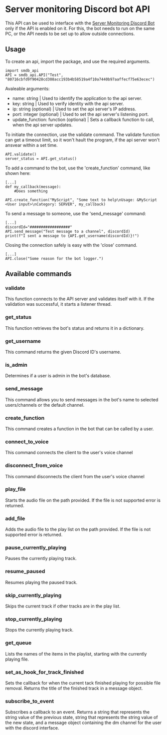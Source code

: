 # Server monitoring Discord bot API

This API can be used to interface with the [Server Monitoring Discord Bot](https://github.com/NightKey/Server-monitoring-discord-bot) only if the API is enabled on it. For this, the bot needs to run on the same PC, or the API needs to be set up to allow outside connections.

## Usage

To create an api, import the package, and use the required arguments.

```
import smdb_api
API = smdb_api.API("Test", "80716cbfd9f90428cd308acc193b4b58519a4f10a7440b97aaffecf75e63ecec")
```

Avaleable arguments:

- name: string | Used to identify the application to the api server.
- key: string | Used to verify identity with the api server.
- ip: string (optional) | Used to set the api server's IP address.
- port: integer (optional) | Used to set the api server's listening port.
- update_function: function (optional) | Sets a callback function to call, when the api server updates.

To initiate the connection, use the validate command. The validate function can get a timeout limit, so it won't hault the program, if the api server won't ansvear within a set time.

```
API.validate()
server_status = API.get_status()
```

To add a command to the bot, use the 'create_function' command, like shown here:

```
[...]
def my_callback(message):
    #Does something

API.create_function("MyScript", "Some text to help\nUsage: &MyScript <User input>\nCategory: SERVER", my_callback)
```

To send a message to someone, use the 'send_message' command:

```
[...]
discordId="##################"
API.send_message("Test message to a channel", discordId)
print(f"I sent a message to {API.get_username(discordId)}!")
```

Closing the connection safely is easy with the 'close' command.

```
[...]
API.close("Some reason for the bot logger.")
```

## Available commands

### validate

This function connects to the API server and validates itself with it. If the validation was successful, it starts a listener thread.

### get_status

This function retrieves the bot's status and returns it in a dictionary.

### get_username

This command returns the given Discord ID's username.

### is_admin

Determines if a user is admin in the bot's database.

### send_message

This command allows you to send messages in the bot's name to selected users/channels or the default channel.

### create_function

This command creates a function in the bot that can be called by a user.

### connect_to_voice

This command connects the client to the user's voice channel

### disconnect_from_voice

This command disconnects the client from the user's voice channel

### play_file

Starts the audio file on the path provided. If the file is not supported error is returned.

### add_file

Adds the audio file to the play list on the path provided. If the file is not supported error is returned.

### pause_currently_playing

Pauses the currently playing track.

### resume_paused

Resumes playing the paused track.

### skip_currently_playing

Skips the current track if other tracks are in the play list.

### stop_currently_playing

Stops the currently playing track.

### get_queue

Lists the names of the items in the playlist, starting with the currently playing file.

### set_as_hook_for_track_finished

Sets the callback for when the current tack finished playing for possible file removal. Returns the title of the finished track in a message object.

### subscribe_to_event

Subscribes a callback to an event. Returns a string that represents the string value of the previous state, string that represents the string value of the new state, and a message object containing the dm channel for the user with the discord interface.
